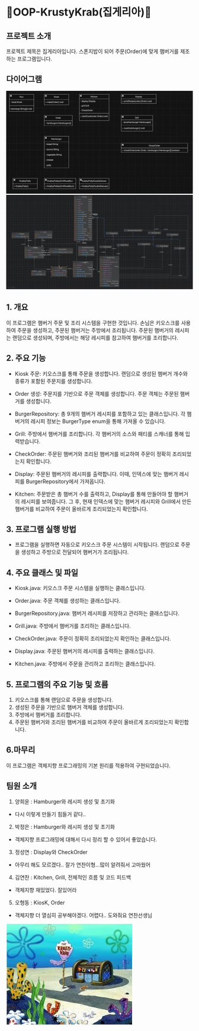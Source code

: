 # 🍔OOP-KrustyKrab(집게리아)🍔

## 프로젝트 소개
프로젝트 제목은 집게리아입니다.
스폰지밥이 되어 주문(Order)에 맞게 햄버거를 제조하는 프로그램입니다.

## 다이어그램
![img.png](image.png)
![img.png](image2.png)

## 1. 개요

 이 프로그램은 햄버거 주문 및 조리 시스템을 구현한 것입니다. 손님은 키오스크를 사용하여 주문을 생성하고, 주문된 햄버거는 주방에서 조리됩니다. 주문된 햄버거의 레시피는 랜덤으로 생성되며, 주방에서는 해당 레시피를 참고하여 햄버거를 조리합니다.

## 2. 주요 기능

- Kiosk 주문: 키오스크를 통해 주문을 생성합니다. 랜덤으로 생성된 햄버거 개수와 종류가 포함된 주문지를 생성합니다.


- Order 생성: 주문지를 기반으로 주문 객체를 생성합니다. 주문 객체는 주문된 햄버거를 생성합니다.


- BurgerRepository: 총 9개의 햄버거 레시피를 포함하고 있는 클래스입니다. 각 햄버거의 레시피 정보는 BurgerType enum을 통해 가져올 수 있습니다.


- Grill: 주방에서 햄버거를 조리합니다. 각 햄버거의 소스와 패티를 스캐너를 통해 입력받습니다.


- CheckOrder: 주문된 햄버거와 조리된 햄버거를 비교하여 주문이 정확히 조리되었는지 확인합니다.


- Display: 주문된 햄버거의 레시피를 출력합니다. 이때, 인덱스에 맞는 햄버거 레시피를 BurgerRepository에서 가져옵니다.


- Kitchen: 주문받은 총 햄버거 수를 출력하고, Display를 통해 만들어야 할 햄버거의 레시피를 보여줍니다. 그 후, 현재 인덱스에 맞는 햄버거 레시피와 Grill에서 만든 햄버거를 비교하여 주문이 올바르게 조리되었는지 확인합니다.

## 3. 프로그램 실행 방법

- 프로그램을 실행하면 자동으로 키오스크 주문 시스템이 시작됩니다. 랜덤으로 주문을 생성하고 주방으로 전달되어 햄버거가 조리됩니다.

## 4. 주요 클래스 및 파일

- Kiosk.java: 키오스크 주문 시스템을 실행하는 클래스입니다.


- Order.java: 주문 객체를 생성하는 클래스입니다.


- BurgerRepository.java: 햄버거 레시피를 저장하고 관리하는 클래스입니다.


- Grill.java: 주방에서 햄버거를 조리하는 클래스입니다.


- CheckOrder.java: 주문이 정확히 조리되었는지 확인하는 클래스입니다.


- Display.java: 주문된 햄버거의 레시피를 출력하는 클래스입니다.


- Kitchen.java: 주방에서 주문을 관리하고 조리하는 클래스입니다.

## 5. 프로그램의 주요 기능 및 흐름

1. 키오스크를 통해 랜덤으로 주문을 생성합니다.
2. 생성된 주문을 기반으로 햄버거 객체를 생성합니다.
3. 주방에서 햄버거를 조리합니다.
4. 주문된 햄버거와 조리된 햄버거를 비교하여 주문이 올바르게 조리되었는지 확인합니다.

## 6.마무리

이 프로그램은 객체지향 프로그래밍의 기본 원리를 적용하여 구현되었습니다.


## 팀원 소개
1. 양희윤 : Hamburger와 레시피 생성 및 초기화
- 다시 이렇게 만들기 힘들거 같다..
2. 박정은 : Hamburger와 레시피 생성 및 초기화
- 객체지향 프로그래밍에 대해서 다시 정리 할 수 있어서 좋았습니다.
3. 정성연 : Display와 CheckOrder
- 아무리 해도 모르겠다.. 잘가 연찬이형...많이 알려줘서 고마웠어
4. 김연찬 : Kitchen, Grill, 전체적인 흐름 및 코드 피드백
- 객체지향 재밌었다. 잘있어라
5. 오형동 : KiosK, Order
- 객체지향 더 열심히 공부해야겠다. 어렵다.. 도와줘요 연찬선생님

![image.jpg](./krustykrab.jpg)